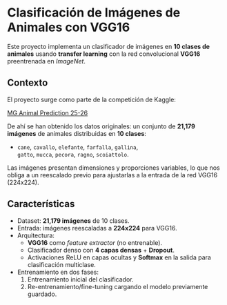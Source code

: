 # Clasificación de Imágenes de Animales con VGG16 

Este proyecto implementa un clasificador de imágenes en **10 clases de animales** usando **transfer learning** con la red convolucional **VGG16** preentrenada en *ImageNet*.

## Contexto
El proyecto surge como parte de la competición de Kaggle:

[MG Animal Prediction 25-26](https://www.kaggle.com/competitions/mg-animal-prediction-25-26/data)

De ahí se han obtenido los datos originales: un conjunto de **21,179 imágenes** de animales distribuidas en **10 clases**:
- `cane`, `cavallo`, `elefante`, `farfalla`, `gallina`,  
  `gatto`, `mucca`, `pecora`, `ragno`, `scoiattolo`.

Las imágenes presentan dimensiones y proporciones variables, lo que nos obliga a un reescalado previo para ajustarlas a la entrada de la red VGG16 (224x224).

## Características
- Dataset: **21,179 imágenes** de 10 clases.
- Entrada: imágenes reescaladas a **224x224** para VGG16.
- Arquitectura:
  - **VGG16** como *feature extractor* (no entrenable).
  - Clasificador denso con **4 capas densas** + **Dropout**.
  - Activaciones ReLU en capas ocultas y **Softmax** en la salida para clasificación multiclase.
- Entrenamiento en dos fases:
  1. Entrenamiento inicial del clasificador.
  2. Re-entrenamiento/fine-tuning cargando el modelo previamente guardado.

